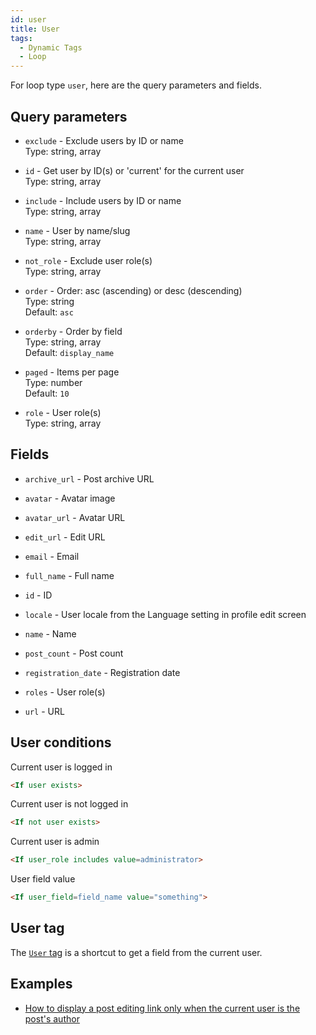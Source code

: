 ```yaml
---
id: user
title: User
tags:
  - Dynamic Tags
  - Loop
---
```

For loop type `user`, here are the query parameters and fields.

## Query parameters

- `exclude` - Exclude users by ID or name  
    Type: string, array
- `id` - Get user by ID(s) or 'current' for the current user  
    Type: string, array  
    
- `include` - Include users by ID or name  
    Type: string, array  
    
- `name` - User by name/slug  
    Type: string, array  
    
- `not_role` - Exclude user role(s)  
    Type: string, array  
    
- `order` - Order: asc (ascending) or desc (descending)  
    Type: string  
    Default: `asc`  
    
- `orderby` - Order by field  
    Type: string, array  
    Default: `display_name`  
    
- `paged` - Items per page  
    Type: number  
    Default: `10`  
    
- `role` - User role(s)  
    Type: string, array  
    

## Fields

- `archive_url` - Post archive URL  
    
- `avatar` - Avatar image  
    
- `avatar_url` - Avatar URL  
    
- `edit_url` - Edit URL  
    
- `email` - Email  
    
- `full_name` - Full name  
    
- `id` - ID  
    
- `locale` - User locale from the Language setting in profile edit screen  
    
- `name` - Name  
    
- `post_count` - Post count  
    
- `registration_date` - Registration date  
    
- `roles` - User role(s)  
    
- `url` - URL  
    

## User conditions

Current user is logged in

```html
<If user exists>
```

Current user is not logged in

```html
<If not user exists>
```

Current user is admin

```html
<If user_role includes value=administrator>
```

User field value

```html
<If user_field=field_name value="something">
```

## User tag

The [`User` tag](/docs/learning-guides/dynamic-tags/user) is a shortcut to get a field from the current user.

## Examples

- [How to display a post editing link only when the current user is the post's author](/docs/how-to/display-post-edit-link-author)